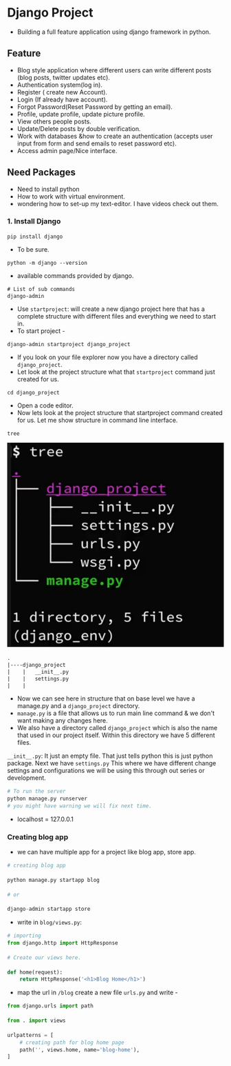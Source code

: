 # Django Project

- Building a full feature application using django framework in python.

## Feature

- Blog style application where different users can write different posts (blog posts, twitter updates etc).
- Authentication system(log in).
- Register ( create new Account).
- Login (If already have account).
- Forgot Password(Reset Password by getting an email).
- Profile, update profile, update picture profile.
- View others people posts.
- Update/Delete posts by double verification.
- Work with databases &how to create an authentication (accepts user input from form and send emails to reset password etc).
- Access admin page/Nice interface.

## Need Packages

- Need to install python
- How to work with virtual environment.
- wondering how to set-up my text-editor. I have videos check out them.

### 1. Install Django

```shell
pip install django
```
- To be sure.

```shell
python -m django --version
```

- available commands provided by django.

```shell
# List of sub commands
django-admin
```

- Use `startproject`: will create a new django project here that has a complete structure with different files and everything we need to start in.
- To start project -

```shell
django-admin startproject django_project
```

- If you look on your file explorer now you have a directory called `django_project`.
- Let look at the project structure what that `startproject` command just created for us.

```shell
cd django_project
```

- Open a code editor.
- Now lets look at the project structure that startproject command created for us. Let me show structure in command line interface.

```shell
tree
```

![Image](project_structure-tree-command.png)

```shell
.
|----django_project
|    |   __init__.py
|    |   settings.py
|    |
```

- Now we can see here in structure that on base level we have a manage.py and a `django_project` directory.
- `manage.py` is a file that allows us to run main line command & we don't want making any changes here.
- We also have a directory called `django_project` which is also the name that used in our project itself. Within this directory we have 5 different files.

`__init__.py`: It just an empty file. That just tells python this is just python package.
Next we have `settings.py` This where we have different change settings and configurations we will be using this through out series or development.

```py
# To run the server
python manage.py runserver
# you might have warning we will fix next time.
```

- localhost = 127.0.0.1

### Creating blog app

- we can have multiple app for a project  like blog app, store app.

```py
# creating blog app

python manage.py startapp blog

# or

django-admin startapp store
```

- write in `blog/views.py`:

```py
# importing 
from django.http import HttpResponse

# Create our views here.

def home(request):
    return HttpResponse('<h1>Blog Home</h1>')
```

- map the url in `/blog` create a new file `urls.py` and write -

```py
from django.urls import path

from . import views

urlpatterns = [
    # creating path for blog home page
    path('', views.home, name='blog-home'),
]
```